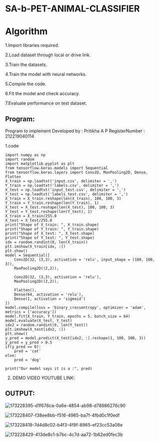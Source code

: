 # SA-b-PET-ANIMAL-CLASSIFIER

# Algorithm
 
1.Import libraries required.

2.Load dataset through local or drive link.

3.Train the datasets.

4.Train the model with neural networks.

5.Compile the code.

6.Fit the model and check accuracy.

7.Evaluate performance on test dataset.

## Program:

Program to implement 
Developed by   : Pritikha A P
RegisterNumber :  212219040114

1.code

```python3
import numpy as np
import random
import matplotlib.pyplot as plt
from tensorflow.keras.models import Sequential
from tensorflow.keras.layers import Conv2D, MaxPooling2D, Dense, Flatten
X_train = np.loadtxt('input.csv', delimiter = ',')
Y_train = np.loadtxt('labels.csv', delimiter = ',')
X_test = np.loadtxt('input_test.csv', delimiter = ',')
Y_test = np.loadtxt('labels_test.csv', delimiter = ',')
X_train = X_train.reshape(len(X_train), 100, 100, 3)
Y_train = Y_train.reshape(len(Y_train), 1)
X_test = X_test.reshape(len(X_test), 100, 100, 3)
Y_test = Y_test.reshape(len(Y_test), 1)
X_train = X_train/255.0
X_test = X_test/255.0
print("Shape of X_train: ", X_train.shape)
print("Shape of Y_train: ", Y_train.shape)
print("Shape of X_test: ", X_test.shape)
print("Shape of Y_test: ", Y_test.shape)
idx = random.randint(0, len(X_train))
plt.imshow(X_train[idx, :])
plt.show()
model = Sequential([
    Conv2D(32, (3,3), activation = 'relu', input_shape = (100, 100, 3)),
    MaxPooling2D((2,2)),
    
    Conv2D(32, (3,3), activation = 'relu'),
    MaxPooling2D((2,2)),
    
    Flatten(),
    Dense(64, activation = 'relu'),
    Dense(1, activation = 'sigmoid')
])
model.compile(loss = 'binary_crossentropy', optimizer = 'adam', metrics = ['accuracy'])
model.fit(X_train, Y_train, epochs = 5, batch_size = 64)
model.evaluate(X_test, Y_test)
idx2 = random.randint(0, len(Y_test))
plt.imshow(X_test[idx2, :])
plt.show()
y_pred = model.predict(X_test[idx2, :].reshape(1, 100, 100, 3))
y_pred = y_pred > 0.5
if(y_pred == 0):
    pred = 'cat'
else:
    pred = 'dog'
    
print("Our model says it is a :", pred)
```
2. DEMO VIDEO YOUTUBE LINK:

## OUTPUT:
![173228395-d1f676ca-0a6e-4854-ab98-d78986276c90](https://user-images.githubusercontent.com/78891075/174431133-7e08da4e-9708-4532-a3e1-b4ba12b2a3a4.png)

![173228407-f38ee8bb-f516-4985-ba7f-4fbd0c1f0edf](https://user-images.githubusercontent.com/78891075/174431138-48719433-f4fe-4c0f-a0ab-7cd321eb3755.png)


![173228418-7d4d8c02-b4f3-4f8f-8965-ef23cc53a08e](https://user-images.githubusercontent.com/78891075/174431142-48cf36ec-eeda-4f78-afca-e7240e679242.png)


![173228429-413de8c1-b7bc-4c7d-aa72-1b62ed0fec3b](https://user-images.githubusercontent.com/78891075/174431147-2bbd91e5-ba8a-4632-95ad-86dadd5e22ec.png)
